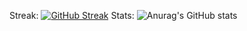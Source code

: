 Streak:
[![GitHub Streak](https://streak-stats.demolab.com?user=agkurt&theme=aura-dark&hide_border=true)](https://git.io/streak-stats)
Stats:
![Anurag's GitHub stats](https://github-readme-stats.vercel.app/api?username=agkurt&show_icons=true&bg_color=00000000)
